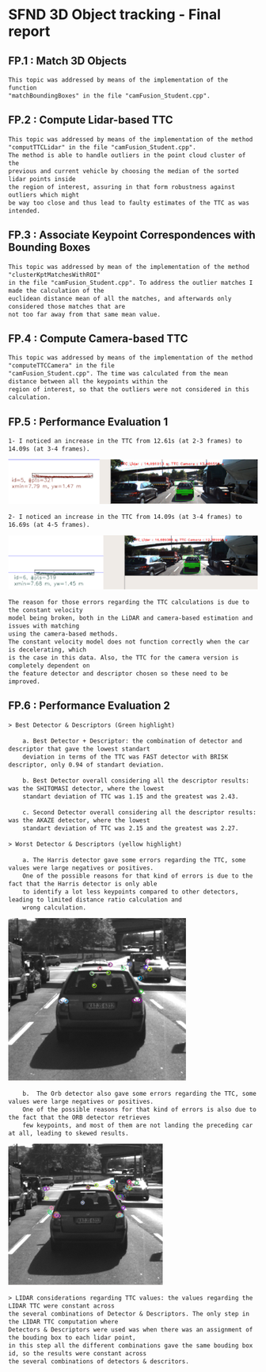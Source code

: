 # SFND 3D Object tracking - Final report

## **FP.1 : Match 3D Objects**
    This topic was addressed by means of the implementation of the function
    "matchBoundingBoxes" in the file "camFusion_Student.cpp".

## **FP.2 : Compute Lidar-based TTC**
    This topic was addressed by means of the implementation of the method
    "computTTCLidar" in the file "camFusion_Student.cpp".
    The method is able to handle outliers in the point cloud cluster of the 
    previous and current vehicle by choosing the median of the sorted lidar points inside 
    the region of interest, assuring in that form robustness against outliers which might 
    be way too close and thus lead to faulty estimates of the TTC as was intended.

## **FP.3 : Associate Keypoint Correspondences with Bounding Boxes**
    This topic was addressed by mean of the implementation of the method "clusterKptMatchesWithROI"
    in the file "camFusion_Student.cpp". To address the outlier matches I made the calculation of the 
    euclidean distance mean of all the matches, and afterwards only considered those matches that are 
    not too far away from that same mean value.

## **FP.4 : Compute Camera-based TTC**
    This topic was addressed by means of the implementation of the method "computeTTCCamera" in the file 
    "camFusion_Student.cpp". The time was calculated from the mean distance between all the keypoints within the 
    region of interest, so that the outliers were not considered in this calculation.

## **FP.5 : Performance Evaluation 1**
    1- I noticed an increase in the TTC from 12.61s (at 2-3 frames) to 14.09s (at 3-4 frames).      

![First error detected](readme_pictures/Frame_3_4_TTC.png)

    2- I noticed an increase in the TTC from 14.09s (at 3-4 frames) to 16.69s (at 4-5 frames). 

![Second error detected](readme_pictures/Frame_4_5_TTC.png)

    The reason for those errors regarding the TTC calculations is due to the constant velocity 
    model being broken, both in the LiDAR and camera-based estimation and issues with matching 
    using the camera-based methods. 
    The constant velocity model does not function correctly when the car is decelerating, which 
    is the case in this data. Also, the TTC for the camera version is completely dependent on 
    the feature detector and descriptor chosen so these need to be improved. 

## **FP.6 : Performance Evaluation 2**

    > Best Detector & Descriptors (Green highlight)

        a. Best Detector + Descriptor: the combination of detector and descriptor that gave the lowest standart 
        deviation in terms of the TTC was FAST detector with BRISK descriptor, only 0.94 of standart deviation.
        
        b. Best Detector overall considering all the descriptor results: was the SHITOMASI detector, where the lowest
        standart deviation of TTC was 1.15 and the greatest was 2.43.

        c. Second Detector overall considering all the descriptor results: was the AKAZE detector, where the lowest
        standart deviation of TTC was 2.15 and the greatest was 2.27.
    
    > Worst Detector & Descriptors (yellow highlight)

        a. The Harris detector gave some errors regarding the TTC, some values were large negatives or positives.
        One of the possible reasons for that kind of errors is due to the fact that the Harris detector is only able
        to identify a lot less keypoints compared to other detectors, leading to limited distance ratio calculation and
        wrong calculation.

![HARRIS detector](readme_pictures/HARRIS_detector.png)

        b.  The Orb detector also gave some errors regarding the TTC, some values were large negatives or positives.
        One of the possible reasons for that kind of errors is also due to the fact that the ORB detector retrieves 
        few keypoints, and most of them are not landing the preceding car at all, leading to skewed results.

![ORB detector](readme_pictures/ORB_detector.png)


    > LIDAR considerations regarding TTC values: the values regarding the LIDAR TTC were constant across 
    the several combinations of Detector & Descriptors. The only step in the LIDAR TTC computation where
    Detectors & Descriptors were used was when there was an assignment of the bouding box to each lidar point,
    in this step all the different combinations gave the same bouding box id, so the results were constant across 
    the several combinations of detectors & descritors.